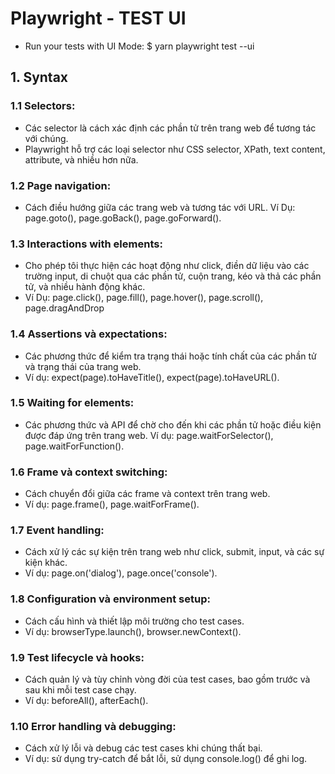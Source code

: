 # Playwright - TEST UI
- Run your tests with UI Mode: $ yarn playwright test --ui

## 1. Syntax
### 1.1 Selectors:
- Các selector là cách xác định các phần tử trên trang web để tương tác với chúng.
- Playwright hỗ trợ các loại selector như CSS selector, XPath, text content, attribute, và nhiều hơn nữa.

### 1.2 Page navigation:
- Cách điều hướng giữa các trang web và tương tác với URL.
Ví Dụ: page.goto(), page.goBack(), page.goForward().
### 1.3 Interactions with elements:
- Cho phép tôi thực hiện các hoạt động như click, điền dữ liệu vào các trường input, di chuột qua các phần tử, cuộn trang, kéo và thả các phần tử, và nhiều hành động khác.
- Ví Dụ: page.click(), page.fill(), page.hover(), page.scroll(), page.dragAndDrop

### 1.4 Assertions và expectations:
-  Các phương thức để kiểm tra trạng thái hoặc tính chất của các phần tử và trạng thái của trang web.
-  Ví dụ: expect(page).toHaveTitle(), expect(page).toHaveURL().

### 1.5 Waiting for elements:
- Các phương thức và API để chờ cho đến khi các phần tử hoặc điều kiện được đáp ứng trên trang web. Ví dụ: page.waitForSelector(), page.waitForFunction().

### 1.6 Frame và context switching:
- Cách chuyển đổi giữa các frame và context trên trang web.
- Ví dụ: page.frame(), page.waitForFrame().

### 1.7 Event handling:
- Cách xử lý các sự kiện trên trang web như click, submit, input, và các sự kiện khác.
- Ví dụ: page.on('dialog'), page.once('console').

### 1.8 Configuration và environment setup:
- Cách cấu hình và thiết lập môi trường cho test cases.
- Ví dụ: browserType.launch(), browser.newContext().

### 1.9 Test lifecycle và hooks: 
- Cách quản lý và tùy chỉnh vòng đời của test cases, bao gồm trước và sau khi mỗi test case chạy.
- Ví dụ: beforeAll(), afterEach().

### 1.10 Error handling và debugging: 
- Cách xử lý lỗi và debug các test cases khi chúng thất bại.
- Ví dụ: sử dụng try-catch để bắt lỗi, sử dụng console.log() để ghi log.
